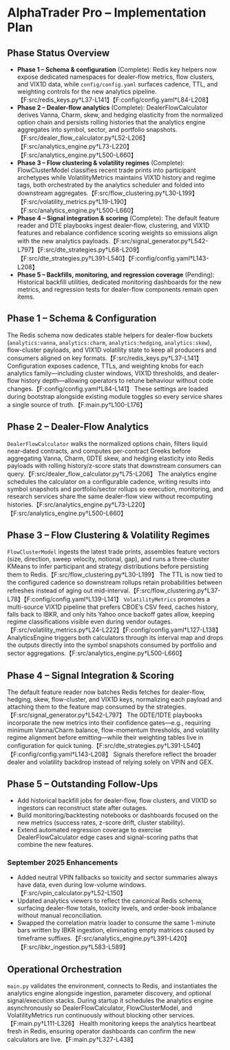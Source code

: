 # AlphaTrader Pro – Implementation Plan

## Phase Status Overview
- **Phase 1 – Schema & configuration** (Complete): Redis key helpers now expose dedicated namespaces for dealer-flow metrics, flow clusters, and VIX1D data, while `config/config.yaml` surfaces cadence, TTL, and weighting controls for the new analytics pipeline.【F:src/redis_keys.py†L37-L141】【F:config/config.yaml†L84-L208】
- **Phase 2 – Dealer-flow analytics** (Complete): DealerFlowCalculator derives Vanna, Charm, skew, and hedging elasticity from the normalized option chain and persists rolling histories that the analytics engine aggregates into symbol, sector, and portfolio snapshots.【F:src/dealer_flow_calculator.py†L52-L206】【F:src/analytics_engine.py†L73-L220】【F:src/analytics_engine.py†L500-L660】
- **Phase 3 – Flow clustering & volatility regimes** (Complete): FlowClusterModel classifies recent trade prints into participant archetypes while VolatilityMetrics maintains VIX1D history and regime tags, both orchestrated by the analytics scheduler and folded into downstream aggregates.【F:src/flow_clustering.py†L30-L199】【F:src/volatility_metrics.py†L19-L190】【F:src/analytics_engine.py†L500-L660】
- **Phase 4 – Signal integration & scoring** (Complete): The default feature reader and DTE playbooks ingest dealer-flow, clustering, and VIX1D features and rebalance confidence scoring weights so emissions align with the new analytics payloads.【F:src/signal_generator.py†L542-L797】【F:src/dte_strategies.py†L68-L209】【F:src/dte_strategies.py†L391-L540】【F:config/config.yaml†L143-L208】
- **Phase 5 – Backfills, monitoring, and regression coverage** (Pending): Historical backfill utilities, dedicated monitoring dashboards for the new metrics, and regression tests for dealer-flow components remain open items.

## Phase 1 – Schema & Configuration
The Redis schema now dedicates stable helpers for dealer-flow buckets (`analytics:vanna`, `analytics:charm`, `analytics:hedging`, `analytics:skew`), flow-cluster payloads, and VIX1D volatility state to keep all producers and consumers aligned on key formats.【F:src/redis_keys.py†L37-L141】 Configuration exposes cadence, TTLs, and weighting knobs for each analytics family—including cluster windows, VIX1D thresholds, and dealer-flow history depth—allowing operators to retune behaviour without code changes.【F:config/config.yaml†L84-L141】 These settings are loaded during bootstrap alongside existing module toggles so every service shares a single source of truth.【F:main.py†L100-L176】

## Phase 2 – Dealer-Flow Analytics
`DealerFlowCalculator` walks the normalized options chain, filters liquid near-dated contracts, and computes per-contract Greeks before aggregating Vanna, Charm, 0DTE skew, and hedging elasticity into Redis payloads with rolling history/z-score stats that downstream consumers can query.【F:src/dealer_flow_calculator.py†L75-L206】 The analytics engine schedules the calculator on a configurable cadence, writing results into symbol snapshots and portfolio/sector rollups so execution, monitoring, and research services share the same dealer-flow view without recomputing histories.【F:src/analytics_engine.py†L73-L220】【F:src/analytics_engine.py†L500-L660】

## Phase 3 – Flow Clustering & Volatility Regimes
`FlowClusterModel` ingests the latest trade prints, assembles feature vectors (size, direction, sweep velocity, notional, gap), and runs a three-cluster KMeans to infer participant and strategy distributions before persisting them to Redis.【F:src/flow_clustering.py†L30-L199】 The TTL is now tied to the configured cadence so downstream rollups retain probabilities between refreshes instead of aging out mid-interval.【F:src/flow_clustering.py†L37-L78】【F:config/config.yaml†L139-L141】 `VolatilityMetrics` promotes a multi-source VIX1D pipeline that prefers CBOE’s CSV feed, caches history, falls back to IBKR, and only hits Yahoo once backoff gates allow, keeping regime classifications visible even during vendor outages.【F:src/volatility_metrics.py†L24-L222】【F:config/config.yaml†L127-L138】 AnalyticsEngine triggers both calculators through its interval map and drops the outputs directly into the symbol snapshots consumed by portfolio and sector aggregations.【F:src/analytics_engine.py†L500-L660】

## Phase 4 – Signal Integration & Scoring
The default feature reader now batches Redis fetches for dealer-flow, hedging, skew, flow-cluster, and VIX1D keys, normalizing each payload and attaching them to the feature map consumed by the strategies.【F:src/signal_generator.py†L542-L797】 The 0DTE/1DTE playbooks incorporate the new metrics into their confidence gates—e.g., requiring minimum Vanna/Charm balance, flow-momentum thresholds, and volatility regime alignment before emitting—while their weighting tables live in configuration for quick tuning.【F:src/dte_strategies.py†L391-L540】【F:config/config.yaml†L143-L208】 Signals therefore reflect the broader dealer and volatility backdrop instead of relying solely on VPIN and GEX.

## Phase 5 – Outstanding Follow-Ups
- Add historical backfill jobs for dealer-flow, flow clusters, and VIX1D so ingestors can reconstruct state after outages.
- Build monitoring/backtesting notebooks or dashboards focused on the new metrics (success rates, z-score drift, cluster stability).
- Extend automated regression coverage to exercise DealerFlowCalculator edge cases and signal-scoring paths that combine the new features.

### September 2025 Enhancements
- Added neutral VPIN fallbacks so toxicity and sector summaries always have data, even during low-volume windows.【F:src/vpin_calculator.py†L52-L150】
- Updated analytics viewers to reflect the canonical Redis schema, surfacing dealer-flow totals, toxicity levels, and order-book imbalance without manual reconciliation.
- Swapped the correlation matrix loader to consume the same 1-minute bars written by IBKR ingestion, eliminating empty matrices caused by timeframe suffixes.【F:src/analytics_engine.py†L391-L420】【F:src/ibkr_ingestion.py†L583-L589】

## Operational Orchestration
`main.py` validates the environment, connects to Redis, and instantiates the analytics engine alongside ingestion, parameter discovery, and optional signal/execution stacks. During startup it schedules the analytics engine asynchronously so DealerFlowCalculator, FlowClusterModel, and VolatilityMetrics run continuously without blocking other services.【F:main.py†L111-L326】 Health monitoring keeps the analytics heartbeat fresh in Redis, ensuring operator dashboards can confirm the new calculators are live.【F:main.py†L327-L438】
